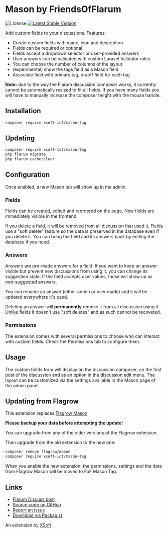 # Mason by FriendsOfFlarum

![License](https://img.shields.io/badge/license-MIT-blue.svg) [![Latest Stable Version](https://img.shields.io/packagist/v/xsoft-ict/mason-tag.svg)](https://packagist.org/packages/xsoft-ict/mason-tag)

Add custom fields to your discussions. Features:

- Create custom fields with name, icon and description
- Fields can be required or optional
- Fields accept a dropdown selector or user-provided answers
- User answers can be validated with custom Laravel Validator rules
- You can choose the number of columns of the layout
- (experimental) show the tags field as a Mason field
- Associate field with primary tag, on/off field for each tag

**Note:** due to the way the Flarum discussion composer works, it currently cannot be automatically resized to fit all fields. If you have many fields you will have to manually increase the composer height with the mouse handle.

## Installation

```bash
composer require xsoft-ict/mason-tag
```

## Updating

```bash
composer require xsoft-ict/mason-tag
php flarum migrate
php flarum cache:clear
```

## Configuration

Once enabled, a new Mason tab will show up in the admin.

### Fields

Fields can be created, edited and reordered on the page.
New fields are immediately visible in the frontend.

If you delete a field, it will be removed from all discussion that used it.
Fields use a "soft delete" feature so the data is preserved in the database even if you delete it.
You can bring the field and its answers back by editing the database if you need.

### Answers

Answers are pre-made answers for a field.
If you want to keep an answer visible but prevent new discussions from using it, you can change its suggestion state.
If the field accepts user values, these will show up as non-suggested answers.

You can rename an answer (either admin or user made) and it will be updated everywhere it's used.

Deleting an answer will **permanently** remove it from all discussion using it.
Unlike fields it doesn't use "soft deletes" and as such cannot be recovered.

### Permissions

The extension comes with several permissions to choose who can interact with custom fields. Check the Permissions tab to configure them.

## Usage

The custom fields form will display on the discussion composer, on the first post of the discussion and as an option in the discussion edit menu.
The layout can be customized via the settings available in the Mason page of the admin panel.

## Updating from Flagrow

This extension replaces [Flagrow Mason](https://packagist.org/packages/flagrow/mason).

**Please backup your data before attempting the update!**

You can upgrade from any of the older versions of the Flagrow extension.

Then upgrade from the old extension to the new one:

```sh
composer remove flagrow/mason
composer require xsoft-ict/mason-tag
```

When you enable the new extension, the permissions, settings and the data from Flagrow Mason will be moved to FoF Mason Tag.

## Links

- [Flarum Discuss post](https://discuss.flarum.org/d/7028)
- [Source code on GitHub](https://github.com/xsoft-ict/fof-mason-tag)
- [Report an issue](https://github.com/xsoft-ict/fof-mason-tag/issues)
- [Download via Packagist](https://packagist.org/packages/xsoft-ict/mason-tag)

An extension by [XSoft](https://xsoft.asia)
